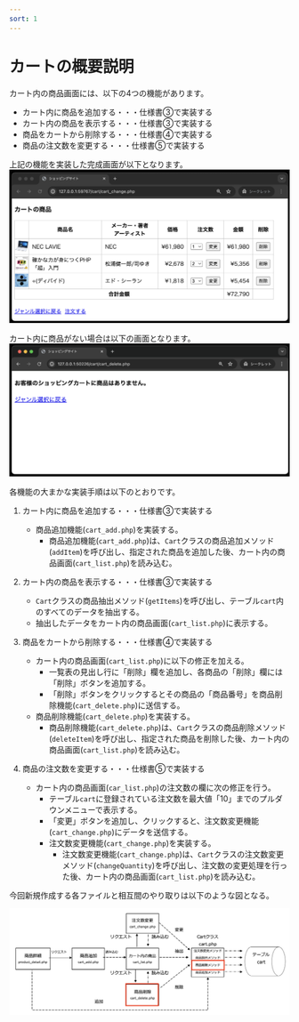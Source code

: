 ```yaml
---
sort: 1
---
```


# カートの概要説明

カート内の商品画面には、以下の4つの機能があります。

- カート内に商品を追加する・・・仕様書③で実装する
- カート内の商品を表示する・・・仕様書③で実装する
- 商品をカートから削除する・・・仕様書④で実装する
- 商品の注文数を変更する・・・仕様書⑤で実装する

上記の機能を実装した完成画面が以下となります。
![](./images/cart_list_display.png)

カート内に商品がない場合は以下の画面となります。
![](./images/cart_list_display_0.png)

各機能の大まかな実装手順は以下のとおりです。

1. カート内に商品を追加する・・・仕様書③で実装する
   - 商品追加機能(`cart_add.php`)を実装する。
     - 商品追加機能(`cart_add.php`)は、`Cart`クラスの商品追加メソッド(`addItem`)を呼び出し、指定された商品を追加した後、カート内の商品画面(`cart_list.php`)を読み込む。

2. カート内の商品を表示する・・・仕様書③で実装する
   - `Cart`クラスの商品抽出メソッド(`getItems`)を呼び出し、テーブル`cart`内のすべてのデータを抽出する。
   - 抽出したデータをカート内の商品画面(`cart_list.php`)に表示する。

3. 商品をカートから削除する・・・仕様書④で実装する<br>
   - カート内の商品画面(`cart_list.php`)に以下の修正を加える。
     - 一覧表の見出し行に「削除」欄を追加し、各商品の「削除」欄には「削除」ボタンを追加する。
     - 「削除」ボタンをクリックするとその商品の「商品番号」を商品削除機能(`cart_delete.php`)に送信する。
   - 商品削除機能(`cart_delete.php`)を実装する。
     - 商品削除機能(`cart_delete.php`)は、`Cart`クラスの商品削除メソッド(`deleteItem`)を呼び出し、指定された商品を削除した後、カート内の商品画面(`cart_list.php`)を読み込む。

4. 商品の注文数を変更する・・・仕様書⑤で実装する<br>
   - カート内の商品画面(`car_list.php`)の注文数の欄に次の修正を行う。
     - テーブル`cart`に登録されている注文数を最大値「10」までのプルダウンメニューで表示する。
     - 「変更」ボタンを追加し、クリックすると、注文数変更機能(`cart_change.php`)にデータを送信する。
     - 注文数変更機能(`cart_change.php`)を実装する。
       - 注文数変更機能(`cart_change.php`)は、`Cart`クラスの注文数変更メソッド(`changeQuantity`)を呼び出し、注文数の変更処理を行った後、カート内の商品画面(`cart_list.php`)を読み込む。

今回新規作成する各ファイルと相互間のやり取りは以下のような図となる。

![](./images/cart_transition.png)